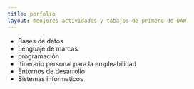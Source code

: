 ```yaml
---
title: porfolio
layout: meojores actividades y tabajos de primero de DAW 
---
```


- Bases de datos
- Lenguaje de marcas
- programación
- Itinerario personal para la empleabilidad
- Entornos de desarrollo
- Sistemas informaticos 
